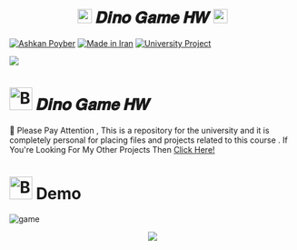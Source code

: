 <h1 align="center">
      <img src="https://emoji.discord.st/emojis/768b108d-274f-4f44-a634-8477b16efce7.gif" width="25">
    𝑫𝒊𝒏𝒐 𝑮𝒂𝒎𝒆 𝑯𝑾
      <img src="https://emoji.discord.st/emojis/768b108d-274f-4f44-a634-8477b16efce7.gif" width="25">
</h1>


[![Ashkan Poyber](https://img.shields.io/badge/Ashkan-Poyber-e4181c.svg?labelColor=0000ff)](#)
[![Made in Iran](https://img.shields.io/badge/Made_In-Iran-ffd700.svg?labelColor=0057b7)](https://github.com/AshkanPoyber)
[![University Project](https://img.shields.io/badge/University-Project-e4181c.svg?labelColor=0000ff)](#)

<img src="https://user-images.githubusercontent.com/73097560/115834477-dbab4500-a447-11eb-908a-139a6edaec5c.gif">

# <img src="https://raw.githubusercontent.com/Tarikul-Islam-Anik/Animated-Fluent-Emojis/master/Emojis/Symbols/Bubbles.png" alt="Bubbles" width="40" height="40" /> 𝑫𝒊𝒏𝒐 𝑮𝒂𝒎𝒆 𝑯𝑾
🛑 Please Pay Attention , This is a repository for the university and it is completely personal for placing files and projects related to this course . If You're Looking For My Other Projects Then [Click Here!](https://github.com/AshkanPoyber?tab=repositories)


# <img src="https://raw.githubusercontent.com/Tarikul-Islam-Anik/Animated-Fluent-Emojis/master/Emojis/Symbols/Bubbles.png" alt="Bubbles" width="40" height="40" /> Demo
![game](https://raw.githubusercontent.com/AshkanPoyber/Dino-Game-HW/Dino-Demo.gif)



<p align="center">
  <img src="https://capsule-render.vercel.app/api?type=waving&color=fd0006&height=65&section=footer"/>
</p>


